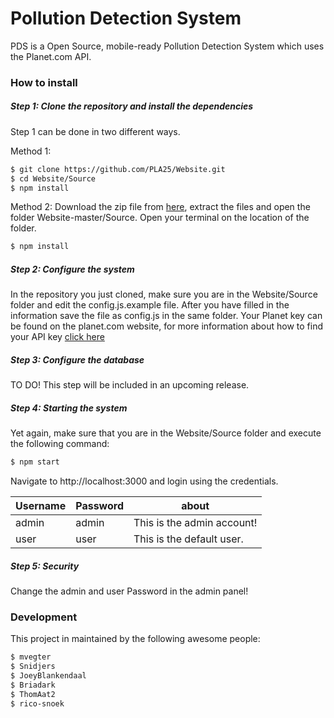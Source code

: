 # Pollution Detection System

PDS is a Open Source, mobile-ready Pollution Detection System which uses the Planet.com API.


### How to install

##### Step 1: Clone the repository and install the dependencies
Step 1 can be done in two different ways.

Method 1:
```sh
$ git clone https://github.com/PLA25/Website.git
$ cd Website/Source
$ npm install
```

Method 2:
Download the zip file from [here](https://github.com/PLA25/Website/archive/master.zip), extract the files and open the folder Website-master/Source.
Open your terminal on the location of the folder.
```sh
$ npm install
```


##### Step 2: Configure the system
In the repository you just cloned, make sure you are in the Website/Source folder and edit the config.js.example file.
After you have filled in the information save the file as config.js in the same folder.
Your Planet key can be found on the planet.com website, for more information about how to find your API key [click here](https://support.planet.com/hc/en-us/articles/212318178-What-is-my-API-key-)


##### Step 3: Configure the database
TO DO!
This step will be included in an upcoming release.


##### Step 4: Starting the system
Yet again, make sure that you are in the Website/Source folder and execute the following command:
```sh
$ npm start
```
Navigate to http://localhost:3000 and login using the credentials.

| Username | Password | about |
| ------ | ------ | ------ |
| admin | admin | This is the admin account! |
| user | user | This is the default user. |


##### Step 5: Security
Change the admin and user Password in the admin panel!



### Development

This project in maintained by the following awesome people:
```sh
$ mvegter
$ Snidjers 
$ JoeyBlankendaal
$ Briadark
$ ThomAat2
$ rico-snoek
```
